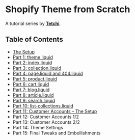 # Shopify Theme from Scratch

A tutorial series by [**Tetchi**](http://www.tetchi.ca/shopify-theme-from-scratch/).


## Table of Contents

- [The Setup](http://www.tetchi.ca/shopify-theme-from-scratch-the-setup/)
- [Part 1: theme.liquid](http://www.tetchi.ca/shopify-theme-from-scratch-part-1/)
- [Part 2: index.liquid](http://www.tetchi.ca/shopify-theme-from-scratch-part-2/)
- [Part 3: collection.liquid](http://www.tetchi.ca/shopify-theme-from-scratch-part-3/)
- [Part 4: page.liquid and 404.liquid](http://www.tetchi.ca/shopify-theme-from-scratch-part-4/)
- [Part 5: product.liquid](http://www.tetchi.ca/shopify-theme-from-scratch-part-5/)
- [Part 6: cart.liquid](http://www.tetchi.ca/shopify-theme-from-scratch-part-6/)
- [Part 7: blog.liquid](http://www.tetchi.ca/shopify-theme-from-scratch-part-7/)
- [Part 8: article.liquid](http://www.tetchi.ca/shopify-theme-from-scratch-part-8/)
- [Part 9: search.liquid](http://www.tetchi.ca/shopify-theme-from-scratch-part-9/)
- [Part 10: list-collections.liquid](http://www.tetchi.ca/shopify-theme-from-scratch-part-10/)
- [Part 11: Customer Accounts – The Setup](http://www.tetchi.ca/shopify-theme-from-scratch-part-11/)
- Part 12: Customer Accounts 1/2
- Part 13: Customer Accounts 2/2
- Part 14: Theme Settings
- Part 15: Final Tweaks and Embellishments
